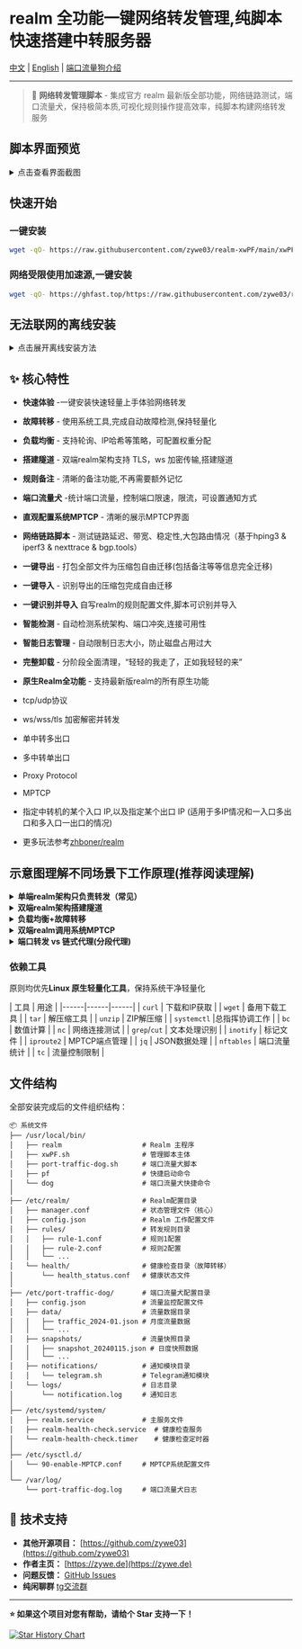 # realm 全功能一键网络转发管理,纯脚本快速搭建中转服务器

[中文](README.md) | [English](README_EN.md) | [端口流量狗介绍](port-traffic-dog-README.md)

---

> 🚀 **网络转发管理脚本** - 集成官方 realm 最新版全部功能，网络链路测试，端口流量犬，保持极简本质,可视化规则操作提高效率，纯脚本构建网络转发服务

## 脚本界面预览

<details>
<summary>点击查看界面截图</summary>

### xwPF.sh realm转发脚本

**主界面**
![bc670bfc66faa167f43ac261184415c9.png](https://i.mji.rip/2025/08/28/bc670bfc66faa167f43ac261184415c9.png)

**转发配置管理**
![91b443454ee6bbbb0926c1f2b33e8727.png](https://i.mji.rip/2025/08/28/91b443454ee6bbbb0926c1f2b33e8727.png)

**负载均衡与故障转移**
![负载均衡+故障转移](https://i.mji.rip/2025/07/17/e545e7ee444a0a2aa3592d080678696c.png)

**MPTCP设置界面**
![ead4f6fe61a1f3128a6b9f18dadf6a63.png](https://i.mji.rip/2025/08/28/ead4f6fe61a1f3128a6b9f18dadf6a63.png)

### 端口流量犬

**主界面**
![1e811dd521314e01a2e533b72580c7a4.png](https://i.mji.rip/2025/08/28/1e811dd521314e01a2e533b72580c7a4.png)

### 中转网络链路测试脚本
```
===================== 网络链路测试功能完整报告 =====================

✍️ 参数测试报告
─────────────────────────────────────────────────────────────────
  本机（客户端）发起测试
  目标: 92.112.*.*:5201
  测试方向: 客户端 ↔ 服务端 
  单项测试时长: 30秒
  系统：Debian GNU/Linux 12 | 内核: 6.1.0-35-cloud-amd64
  本机：cubic+htb（拥塞控制算法+队列）
  TCP接收缓冲区（rmem）：4096   131072  6291456
  TCP发送缓冲区（wmem）：4096   16384   4194304

🧭 TCP大包路由路径分析（基于nexttrace）
─────────────────────────────────────────────────────────────────
 AS路径: AS979 > AS209699
 运营商: Private Customer - SBC Internet Services
 地理路径: 日本 > 新加坡
 地图链接: https://assets.nxtrace.org/tracemap/b4a9ec9f-8b69-5793-a9b6-0cd0981d8de0.html
─────────────────────────────────────────────────────────────────
🌐 BGP对等体关系分析 (基于bgp.tools)
─────────────────────────────────────────────────────────────────
上游节点(Upstreams) :9 │ 对等节点(Peers):44

AS979       │AS21859     │AS174       │AS2914      │AS3257      │AS3356      │AS3491      
NetLab      │Zenlayer    │Cogent      │NTT         │GTT         │Lumen       │PCCW        

AS5511      │AS6453      │AS6461      │AS6762      │AS6830      │AS12956     │AS1299      
Orange      │TATA        │Zayo        │Sparkle     │Liberty     │Telxius     │Arelion     

AS3320      
DTAG        
─────────────────────────────────────────────────────────────────
 图片链接：https://bgp.tools/pathimg/979-55037bdd89ab4a8a010e70f46a2477ba7456640ec6449f518807dd2e
─────────────────────────────────────────────────────────────────
⚡ 网络链路参数分析（基于hping3 & iperf3）
─────────────────────────────────────────────────────────────────────────────────
    PING & 抖动           ⬆️ TCP上行带宽                     ⬇️ TCP下行带宽
─────────────────────  ─────────────────────────────  ─────────────────────────────
  平均: 72.3ms          220 Mbps (27.5 MB/s)             10 Mbps (1.2 MB/s)           
  最低: 69.5ms          总传输量: 786 MB             总传输量: 35.4 MB        
  最高: 75.9ms          重传: 0 次                    重传: 5712 次             
  抖动: 6.4ms       

─────────────────────────────────────────────────────────────────────────────────────────────
 方向       │ 吞吐量                   │ 丢包率                   │ 抖动
─────────────────────────────────────────────────────────────────────────────────────────────
 ⬆️ UDP上行 │ 219.0 Mbps (27.4 MB/s)    │ 2021/579336 (0.35%)       │ 0.050 ms                 
 ⬇️ UDP下行 │ 10.0 Mbps (1.2 MB/s)      │ 0/26335 (0%)              │ 0.040 ms                 

─────────────────────────────────────────────────────────────────
测试完成时间: 2025-08-28 20:12:29 | 脚本开源地址：https://github.com/zywe03/realm-xwPF
```

</details>

## 快速开始

### 一键安装

```bash
wget -qO- https://raw.githubusercontent.com/zywe03/realm-xwPF/main/xwPF.sh | sudo bash -s install
```

### 网络受限使用加速源,一键安装

```bash
wget -qO- https://ghfast.top/https://raw.githubusercontent.com/zywe03/realm-xwPF/main/xwPF.sh | sudo bash -s install
```

## 无法联网的离线安装

<details>
<summary>点击展开离线安装方法</summary>

适用于完全无法连接网络

**下载必要文件**

在有网络的设备上下载以下文件：
- **脚本文件下载**：[xwPF.sh](https://github.com/zywe03/realm-xwPF/raw/main/xwPF.sh) (右键点击 → 另存为)
- **Realm 程序下载**（根据系统架构选择）：

| 架构 | 适用系统 | 下载链接 | 检测命令 |
|------|----------|----------|----------|
| x86_64 | 常见64位系统 | [realm-x86_64-unknown-linux-gnu.tar.gz](https://github.com/zhboner/realm/releases/download/v2.7.0/realm-x86_64-unknown-linux-gnu.tar.gz) | `uname -m` 显示 `x86_64` |
| aarch64 | ARM64系统 | [realm-aarch64-unknown-linux-gnu.tar.gz](https://github.com/zhboner/realm/releases/download/v2.7.0/realm-aarch64-unknown-linux-gnu.tar.gz) | `uname -m` 显示 `aarch64` |
| armv7 | ARM32系统（如树莓派） | [realm-armv7-unknown-linux-gnueabihf.tar.gz](https://github.com/zhboner/realm/releases/download/v2.7.0/realm-armv7-unknown-linux-gnueabihf.tar.gz) | `uname -m` 显示 `armv7l` 或 `armv6l` |

随便创建一个目录放置脚本和压缩包文件,bash指令启动脚本选择**1. 安装配置**会优先自动检测**脚本同目录下的realm文件**进行安装

</details>

## ✨ 核心特性

- **快速体验** -一键安装快速轻量上手体验网络转发
- **故障转移** - 使用系统工具,完成自动故障检测,保持轻量化
- **负载均衡** - 支持轮询、IP哈希等策略，可配置权重分配
- **搭建隧道** - 双端realm架构支持 TLS，ws 加密传输,搭建隧道
- **规则备注** - 清晰的备注功能,不再需要额外记忆
- **端口流量犬** -统计端口流量，控制端口限速，限流，可设置通知方式
- **直观配置系统MPTCP** - 清晰的展示MPTCP界面
- **网络链路脚本** - 测试链路延迟、带宽、稳定性,大包路由情况（基于hping3 & iperf3 & nexttrace & bgp.tools）

- **一键导出** - 打包全部文件为压缩包自由迁移(包括备注等等信息完全迁移)
- **一键导入** - 识别导出的压缩包完成自由迁移
- **一键识别并导入** 自写realm的规则配置文件,脚本可识别并导入
- **智能检测** - 自动检测系统架构、端口冲突,连接可用性

- **智能日志管理** - 自动限制日志大小，防止磁盘占用过大
- **完整卸载** - 分阶段全面清理，“轻轻的我走了，正如我轻轻的来”
- **原生Realm全功能** - 支持最新版realm的所有原生功能
- tcp/udp协议
- ws/wss/tls 加密解密并转发
- 单中转多出口
- 多中转单出口
- Proxy Protocol
- MPTCP
- 指定中转机的某个入口 IP,以及指定某个出口 IP (适用于多IP情况和一入口多出口和多入口一出口的情况)
- 更多玩法参考[zhboner/realm](https://github.com/zhboner/realm)

## 示意图理解不同场景下工作原理(推荐阅读理解)

<details>
<summary><strong>单端realm架构只负责转发（常见）</strong></summary>

中转机安装realm,落地机安装业务软件

中转机realm只负责原模原样把设置的监听IP：端口收到的数据包进行转发到出口机,加密解密由业务软件负责

所以整个链路的加密协议由出口机业务软件决定

![e3c0a9ebcee757b95663fc73adc4e880.png](https://i.mji.rip/2025/07/17/e3c0a9ebcee757b95663fc73adc4e880.png)

</details>

<details>
<summary><strong>双端realm架构搭建隧道</strong></summary>

中转机安装realm,落地机要安装realm和业务软件

在realm和realm之间多套一层realm支持的加密传输

#### 所以中转机realm选择的加密,伪装域名等等,必须与落地机一致,否则无法解密

![4c1f0d860cd89ca79f4234dd23f81316.png](https://i.mji.rip/2025/07/17/4c1f0d860cd89ca79f4234dd23f81316.png)

</details>

<details>
<summary><strong>负载均衡+故障转移</strong></summary>

- 同一端口转发有多个落地机
![a9f7c94e9995022557964011d35c3ad4.png](https://i.mji.rip/2025/07/15/a9f7c94e9995022557964011d35c3ad4.png)

- 前置>多中转>单落地
![2cbc533ade11a8bcbbe63720921e9e05.png](https://i.mji.rip/2025/07/17/2cbc533ade11a8bcbbe63720921e9e05.png)

- `轮询`模式 (roundrobin)

不断切换规则组里的落地机

- `IP哈希`模式 (iphash)

基于源 IP 的哈希值，决定流量走向，保证同一 IP 的请求始终落到同一落地机

- 权重即分配概率

- 故障转移

检测到某个出口故障，暂时移出负载均衡列表，恢复之后会自动添加进负载均衡列表

原生realm暂不支持故障转移

- 脚本的实现原理
```
1. systemd定时器触发 (每4秒)
   ↓
2. 执行健康检查脚本
   ↓
3. 读取规则配置文件
   ↓
4. 对每个目标执行TCP连通性检测
   ├── nc -z -w3 target port
   └── 备用: telnet target port
   ↓
5. 更新健康状态文件（原子更新）
   ├── 成功: success_count++, fail_count=0
   └── 失败: fail_count++, success_count=0
   ↓
6. 判断状态变化
   ├── 连续失败2次 → 标记为故障
   └── 连续成功2次+冷却期120秒(避免抖动频繁切换) → 标记为恢复
   ↓
7. 如有状态变化，创建更新标记文件
```

客户端可使用指令`while ($true) { (Invoke-WebRequest -Uri 'http://ifconfig.me/ip' -UseBasicParsing).Content; Start-Sleep -Seconds 1 }` 或 `while true; do curl -s ifconfig.me; echo; sleep 1; done` 实时监听IP变化情况,确定模式生效

</details>

<details>
<summary>
<strong>双端realm调用系统MPTCP</strong>
</summary>

**Q:MPTCP端点是不是创建一张新的虚拟网卡?**
不是，是告诉MPTCP协议栈：这个IP地址可以用于MPTCP连接指定路径：数据可以通过这个IP地址和对应的网卡传输
建立多路径：让一个TCP连接可以同时使用多个网络路径

**Q:为什么需要同时指定IP和网卡？**
网卡接口：系统需要知道这个IP地址对应哪个物理网卡，用于路由选择
IP地址：MPTCP协议需要知道可以使用哪些IP地址建立子流
192.168.1.100 dev eth0 subflow fullmesh = 告诉MPTCP可以通过eth0网卡的这个IP建立连接
10.0.0.50 dev eth1 subflow fullmesh = 告诉MPTCP可以通过eth1网卡的这个IP建立连接

如果想要更精细的控制，可以考虑：

服务端也设置signal端点：
精细化控制mptcp

</details>

<details>
<summary><strong>端口转发 vs 链式代理(分段代理)</strong></summary>

容易搞混的两个概念

**简单理解**

端口转发只负责把某个端口的流量转发到另一个端口

链式代理是这样

分成了两段代理链,所以又称为分段代理,二级代理（有机会再细讲配置）

**各有各的优点**看使用场景 | 注意有的机不允许安装代理 | 不过某些场景链式会很灵活

| 链式代理 (Chained Proxy) | 端口转发 (Port Forwarding) |
| :------------------- | :--------------------- |
| 链路的机都要安装代理软件           | 中转机安装转发,出口机安装代理        |
| 配置文件复杂度较高            | 配置文件复杂度低（L4层转发）        |
| 会有每跳解包/封包开销          | 原生 TCP/UDP 透传，理论上更快    |
| 出站控制分流更精确（每跳配置出口）    | 难出站控制                  |

</details>

### 依赖工具
原则均优先**Linux 原生轻量化工具**，保持系统干净轻量化

| 工具 | 用途 |
|------|------|------|
| `curl` | 下载和IP获取 |
| `wget` | 备用下载工具 |
| `tar` | 解压缩工具 |
| `unzip` | ZIP解压缩 |
| `systemctl` |总指挥协调工作 |
| `bc` | 数值计算 |
| `nc` | 网络连接测试 |
| `grep`/`cut` | 文本处理识别 |
| `inotify` | 标记文件 |
| `iproute2` | MPTCP端点管理 |
| `jq` | JSON数据处理 |
| `nftables` | 端口流量统计 |
| `tc` | 流量控制限制 |

## 文件结构

全部安装完成后的文件组织结构：

```
📦 系统文件
├── /usr/local/bin/
│   ├── realm                    # Realm 主程序
│   ├── xwPF.sh                  # 管理脚本主体
│   ├── port-traffic-dog.sh      # 端口流量犬脚本
│   ├── pf                       # 快捷启动命令
│   └── dog                      # 端口流量犬快捷命令
│
├── /etc/realm/                  # Realm配置目录
│   ├── manager.conf             # 状态管理文件（核心）
│   ├── config.json              # Realm 工作配置文件
│   ├── rules/                   # 转发规则目录
│   │   ├── rule-1.conf          # 规则1配置
│   │   ├── rule-2.conf          # 规则2配置
│   │   └── ...
│   └── health/                  # 健康检查目录（故障转移）
│       └── health_status.conf   # 健康状态文件
│
├── /etc/port-traffic-dog/       # 端口流量犬配置目录
│   ├── config.json              # 流量监控配置文件
│   ├── data/                    # 流量数据目录
│   │   ├── traffic_2024-01.json # 月度流量数据
│   │   └── ...
│   ├── snapshots/               # 流量快照目录
│   │   ├── snapshot_20240115.json # 日度快照数据
│   │   └── ...
│   ├── notifications/           # 通知模块目录
│   │   └── telegram.sh          # Telegram通知模块
│   └── logs/                    # 日志目录
│       └── notification.log     # 通知日志
│
├── /etc/systemd/system/
│   ├── realm.service            # 主服务文件
│   ├── realm-health-check.service  # 健康检查服务
│   └── realm-health-check.timer    # 健康检查定时器
│
├── /etc/sysctl.d/
│   └── 90-enable-MPTCP.conf     # MPTCP系统配置文件
│
└── /var/log/
    └── port-traffic-dog.log     # 端口流量犬日志
```

## 🤝 技术支持

- **其他开源项目：** [https://github.com/zywe03](https://github.com/zywe03)
- **作者主页：** [https://zywe.de](https://zywe.de)
- **问题反馈：** [GitHub Issues](https://github.com/zywe03/realm-xwPF/issues)
- **纯闲聊群** [tg交流群](https://t.me/zywe_chat) 

---

**⭐ 如果这个项目对您有帮助，请给个 Star 支持一下！**

[![Star History Chart](https://api.star-history.com/svg?repos=zywe03/realm-xwPF&type=Date)](https://www.star-history.com/#zywe03/realm-xwPF&Date)